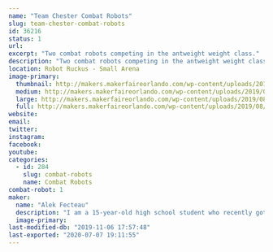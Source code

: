 ```yaml
---
name: "Team Chester Combat Robots"
slug: team-chester-combat-robots
id: 36216
status: 1
url: 
excerpt: "Two combat robots competing in the antweight weight class."
description: "Two combat robots competing in the antweight weight class."
location: Robot Ruckus - Small Arena
image-primary:
  thumbnail: http://makers.makerfaireorlando.com/wp-content/uploads/2019/08/Vert-and-Chester-150x150.png
  medium: http://makers.makerfaireorlando.com/wp-content/uploads/2019/08/Vert-and-Chester-300x225.png
  large: http://makers.makerfaireorlando.com/wp-content/uploads/2019/08/Vert-and-Chester-1024x768.png
  full: http://makers.makerfaireorlando.com/wp-content/uploads/2019/08/Vert-and-Chester.png
website: 
email: 
twitter: 
instagram: 
facebook: 
youtube: 
categories:
  - id: 284
    slug: combat-robots
    name: Combat Robots
combat-robot: 1
maker:
  name: "Alek Fecteau"
  description: "I am a 15-year-old high school student who recently got into robot combat."
  image-primary: 
last-modified-db: "2019-11-06 17:57:48"
last-exported: "2020-07-07 19:11:55"
---
```

